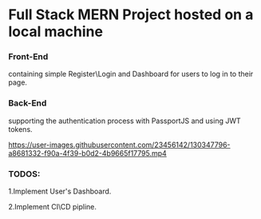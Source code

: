 # Full Stack MERN Project hosted on a local machine

### Front-End
containing simple Register\Login and Dashboard for users to log in to their page.

### Back-End 
supporting the authentication process with PassportJS and using JWT tokens.





https://user-images.githubusercontent.com/23456142/130347796-a8681332-f90a-4f39-b0d2-4b9665f17795.mp4


### TODOS:

1.Implement User's Dashboard.


2.Implement CI\CD pipline.




